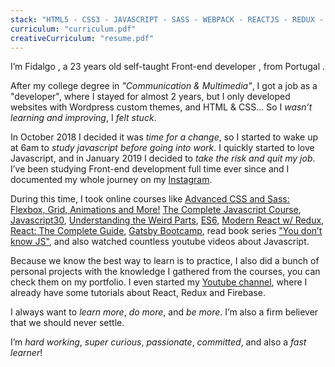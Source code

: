 ```yaml
---
stack: "HTML5 - CSS3 - JAVASCRIPT - SASS - WEBPACK - REACTJS - REDUX - STYLED COMPONENTS - CSS MODULES - FIREBASE - BABEL - GRAPHQL - GATSBY"
curriculum: "curriculum.pdf"
creativeCurriculum: "resume.pdf"
---
```


I’m <span>Fidalgo</span> , a 23 years old self-taught <span>Front-end</span> developer , from <span>Portugal</span> .

After my college degree in _"Communication & Multimedia"_, I got a job as a "developer", where I stayed for almost 2 years, but I only developed websites with Wordpress custom themes, and HTML & CSS… So I _wasn’t learning and improving_, I _felt stuck_.

In October 2018 I decided it was _time for a change_, so I started to wake up at 6am to _study javascript before going into work_. I quickly started to <span>love Javascript</span>, and in January 2019 I decided to _take the risk and quit my job_. I’ve been studying Front-end development full time ever since and I documented my whole journey on my [Instagram](https://instagram.com/fidalgodev/).

During this time, I took online courses like [Advanced CSS and Sass: Flexbox, Grid, Animations and More!](https://www.udemy.com/advanced-css-and-sass/) [The Complete Javascript Course](https://www.udemy.com/the-complete-javascript-course), [Javascript30](https://javascript30.com/), [Understanding the Weird Parts](https://www.udemy.com/understand-javascript), [ES6](https://es6.io), [Modern React w/ Redux](https://www.udemy.com/react-redux/), [React: The Complete Guide](https://www.udemy.com/react-the-complete-guide-incl-redux), [Gatsby Bootcamp](https://www.youtube.com/watch?v=8t0vNu2fCCM), read book series ["You don’t know JS"](https://github.com/getify/You-Dont-Know-JS), and also watched countless youtube videos about Javascript.

Because we know the best way to learn is to practice, I also did a bunch of personal projects with the knowledge I gathered from the courses, you can check them on my <scroll-link to='portfolio'>portfolio</scroll-link>. I even started my [Youtube channel](https://www.youtube.com/channel/UC8pnh6gmhMP-hyQ6MJb414g "Fidalgo Youtube Channel"), where I already have some tutorials about React, Redux and Firebase.

I always want to _learn more_, _do more_, and _be more_. I’m also a firm believer that we should <span>never settle</span>.

I’m _hard working_, _super curious_, _passionate_, _committed_, and also a _fast learner_!
